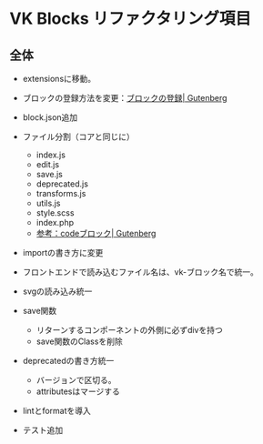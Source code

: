 # VK Blocks リファクタリング項目

## 全体
- extensionsに移動。
- ブロックの登録方法を変更：[ブロックの登録| Gutenberg](https://github.com/WordPress/gutenberg/blob/master/packages/block-library/src/index.js)


- block.json追加
- ファイル分割（コアと同じに）
    - index.js
    - edit.js
    - save.js
    - deprecated.js
    - transforms.js
    - utils.js
    - style.scss
    - index.php
    - [参考：codeブロック| Gutenberg](https://github.com/WordPress/gutenberg/tree/master/packages/block-library/src/code) 
 - importの書き方に変更
 - フロントエンドで読み込むファイル名は、vk-ブロック名で統一。
 - svgの読み込み統一
 - save関数
    - リターンするコンポーネントの外側に必ずdivを持つ
    - save関数のClassを削除
- deprecatedの書き方統一
    - バージョンで区切る。
    - attributesはマージする
- lintとformatを導入
- テスト追加